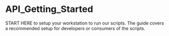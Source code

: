 # API_Getting_Started

START HERE to setup your workstation to run our scripts.  The guide covers a recommended setup for developers or consumers of the scripts.
